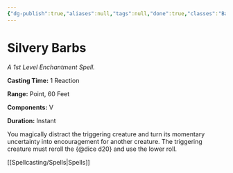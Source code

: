 ```yaml
---
{"dg-publish":true,"aliases":null,"tags":null,"done":true,"classes":"Bard, Sorcerer, Wizard,","spellLevel":1,"school":"Enchantment","source":"SCC","permalink":"/spells/silvery-barbs/","dgHomeLink":false,"dgPassFrontmatter":true}
---
```


# Silvery Barbs
*A 1st Level Enchantment Spell.*

**Casting Time:** 1 Reaction

**Range:** Point, 60 Feet

**Components:** V 

**Duration:** Instant

You magically distract the triggering creature and turn its momentary uncertainty into encouragement for another creature. The triggering creature must reroll the {@dice d20} and use the lower roll.

[[Spellcasting/Spells|Spells]]